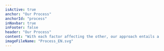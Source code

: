 ```yaml
---
isActive: true
anchor: "Our Process"
anchorId: "process"
inNavbar: true
inFooter: false
header: "Our Process"
content: "With each factor affecting the other, our approach entails a fully comprehensive strategy focusing on open communication between all 4 Pillars to ensure a tailored plan for every individual."
imageFileName: "Process_EN.svg"
---
```

